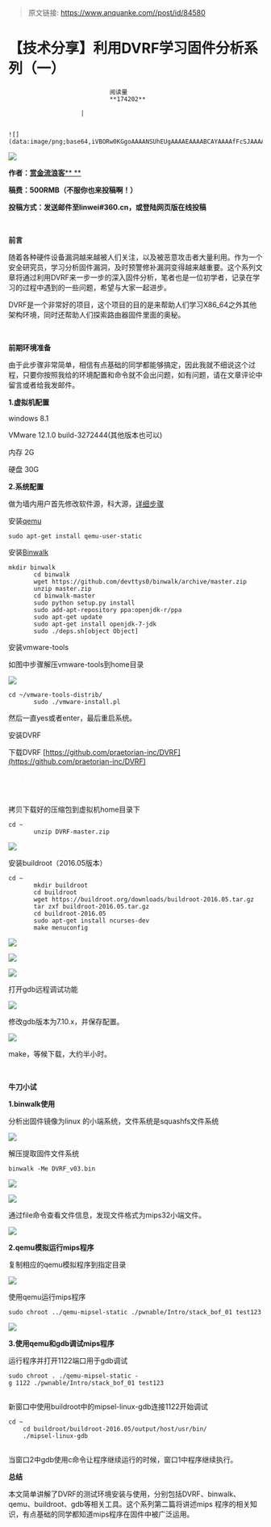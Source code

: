 > 原文链接: https://www.anquanke.com//post/id/84580 


# 【技术分享】利用DVRF学习固件分析系列（一）


                                阅读量   
                                **174202**
                            
                        |
                        
                                                                                                                                    ![](data:image/png;base64,iVBORw0KGgoAAAANSUhEUgAAAAEAAAABCAYAAAAfFcSJAAAAAXNSR0IArs4c6QAAAARnQU1BAACxjwv8YQUAAAAJcEhZcwAADsQAAA7EAZUrDhsAAAANSURBVBhXYzh8+PB/AAffA0nNPuCLAAAAAElFTkSuQmCC)
                                                                                            



**[![](https://p4.ssl.qhimg.com/t01128307867dd4ad1e.jpg)](https://p4.ssl.qhimg.com/t01128307867dd4ad1e.jpg)**

**作者：**[**赏金流浪客**** **](http://bobao.360.cn/member/contribute?uid=1350341956)

**稿费：500RMB（不服你也来投稿啊！）**

**投稿方式：发送邮件至linwei#360.cn，或登陆网页版在线投稿**

**<br>**

**前言**

随着各种硬件设备漏洞越来越被人们关注，以及被恶意攻击者大量利用。作为一个安全研究员，学习分析固件漏洞，及时预警修补漏洞变得越来越重要。这个系列文章将通过利用DVRF来一步一步的深入固件分析，笔者也是一位初学者，记录在学习的过程中遇到的一些问题，希望与大家一起进步。

DVRF是一个非常好的项目，这个项目的目的是来帮助人们学习X86_64之外其他架构环境，同时还帮助人们探索路由器固件里面的奥秘。

<br>

**前期环境准备**

由于此步骤非常简单，相信有点基础的同学都能够搞定，因此我就不细说这个过程，只要你按照我给的环境配置和命令就不会出问题，如有问题，请在文章评论中留言或者给我发邮件。

**1.虚拟机配置**

windows 8.1

VMware 12.1.0 build-3272444(其他版本也可以)

内存 2G

硬盘 30G

**2.系统配置**

做为墙内用户首先修改软件源，科大源，[详细步骤](https://lug.ustc.edu.cn/wiki/mirrors/help/ubuntu)

安装[qemu](http://www.qemu.org/)

```
sudo apt-get install qemu-user-static
```

安装[Binwalk](http://binwalk.org/) 

```
mkdir binwalk
       cd binwalk
       wget https://github.com/devttys0/binwalk/archive/master.zip
       unzip master.zip
       cd binwalk-master
       sudo python setup.py install
       sudo add-apt-repository ppa:openjdk-r/ppa
       sudo apt-get update
       sudo apt-get install openjdk-7-jdk
       sudo ./deps.sh[object Object]
```

安装vmware-tools

如图中步骤解压vmware-tools到home目录

[![](https://p2.ssl.qhimg.com/t0181e148cda00fe3dd.png)](https://p2.ssl.qhimg.com/t0181e148cda00fe3dd.png)

```
cd ~/vmware-tools-distrib/
       sudo ./vmware-install.pl
```

然后一直yes或者enter，最后重启系统。

安装DVRF

下载DVRF [https://github.com/praetorian-inc/DVRF](https://github.com/praetorian-inc/DVRF)

       [![](data:image/png;base64,iVBORw0KGgoAAAANSUhEUgAAAAEAAAABCAYAAAAfFcSJAAAAAXNSR0IArs4c6QAAAARnQU1BAACxjwv8YQUAAAAJcEhZcwAADsQAAA7EAZUrDhsAAAANSURBVBhXYzh8+PB/AAffA0nNPuCLAAAAAElFTkSuQmCC)](https://p5.ssl.qhimg.com/t010f2bb9f8a5a5bd82.png)

 <br>

拷贝下载好的压缩包到虚拟机home目录下



```
cd ~
       unzip DVRF-master.zip
```

[![](https://p3.ssl.qhimg.com/t01e209b12912371da1.png)](https://p3.ssl.qhimg.com/t01e209b12912371da1.png)

安装buildroot（2016.05版本）



```
cd ~
       mkdir buildroot
       cd buildroot
       wget https://buildroot.org/downloads/buildroot-2016.05.tar.gz
       tar zxf buildroot-2016.05.tar.gz
       cd buildroot-2016.05
       sudo apt-get install ncurses-dev
       make menuconfig
```

[![](https://p5.ssl.qhimg.com/t016adfe6171003b4bd.png)](https://p5.ssl.qhimg.com/t016adfe6171003b4bd.png)

[![](https://p2.ssl.qhimg.com/t01d1713b74d10540e5.png)](https://p2.ssl.qhimg.com/t01d1713b74d10540e5.png)

[![](https://p5.ssl.qhimg.com/t014e87d30396ad78bf.png)](https://p5.ssl.qhimg.com/t014e87d30396ad78bf.png)

打开gdb远程调试功能       

[![](https://p5.ssl.qhimg.com/t017ff31fbd015fac1d.png)](https://p5.ssl.qhimg.com/t017ff31fbd015fac1d.png)

修改gdb版本为7.10.x，并保存配置。       

[![](https://p5.ssl.qhimg.com/t017ada05be0fb6614a.png)](https://p5.ssl.qhimg.com/t017ada05be0fb6614a.png)

make，等候下载，大约半小时。



**<br>**

**牛刀小试**

**1.binwalk使用**

分析出固件镜像为linux 的小端系统，文件系统是squashfs文件系统   

[![](https://p1.ssl.qhimg.com/t01f4c103e469b81a2e.png)](https://p1.ssl.qhimg.com/t01f4c103e469b81a2e.png)

解压提取固件文件系统

```
binwalk -Me DVRF_v03.bin
```

[![](https://p4.ssl.qhimg.com/t01b0446af692fab8a0.png)](https://p4.ssl.qhimg.com/t01b0446af692fab8a0.png)

[![](https://p1.ssl.qhimg.com/t01c1bc2d5efd54ab6e.png)](https://p1.ssl.qhimg.com/t01c1bc2d5efd54ab6e.png)

通过file命令查看文件信息，发现文件格式为mips32小端文件。

[![](https://p5.ssl.qhimg.com/t01a3d71e279ea25071.png)](https://p5.ssl.qhimg.com/t01a3d71e279ea25071.png)

**2.qemu模拟运行mips程序**

复制相应的qemu模拟程序到指定目录 

[![](https://p2.ssl.qhimg.com/t014a80fd11faae23ce.png)](https://p2.ssl.qhimg.com/t014a80fd11faae23ce.png)

使用qemu运行mips程序

```
sudo chroot ../qemu-mipsel-static ./pwnable/Intro/stack_bof_01 test123
```

[![](https://p5.ssl.qhimg.com/t012ff2f76b3fbe2236.png)](https://p5.ssl.qhimg.com/t012ff2f76b3fbe2236.png)

**3.使用qemu和gdb调试mips程序**

运行程序并打开1122端口用于gdb调试

```
sudo chroot . ./qemu-mipsel-static -g 1122 ./pwnable/Intro/stack_bof_01 test123
```

[![](data:image/png;base64,iVBORw0KGgoAAAANSUhEUgAAAAEAAAABCAYAAAAfFcSJAAAAAXNSR0IArs4c6QAAAARnQU1BAACxjwv8YQUAAAAJcEhZcwAADsQAAA7EAZUrDhsAAAANSURBVBhXYzh8+PB/AAffA0nNPuCLAAAAAElFTkSuQmCC)](https://p5.ssl.qhimg.com/t0159dc7f49eb952811.png)

新窗口中使用buildroot中的mipsel-linux-gdb连接1122开始调试



```
cd ~
    cd buildroot/buildroot-2016.05/output/host/usr/bin/
    ./mipsel-linux-gdb
```

[![](data:image/png;base64,iVBORw0KGgoAAAANSUhEUgAAAAEAAAABCAYAAAAfFcSJAAAAAXNSR0IArs4c6QAAAARnQU1BAACxjwv8YQUAAAAJcEhZcwAADsQAAA7EAZUrDhsAAAANSURBVBhXYzh8+PB/AAffA0nNPuCLAAAAAElFTkSuQmCC)](https://p2.ssl.qhimg.com/t01802c4a4e888dd55c.png)

当窗口2中gdb使用c命令让程序继续运行的时候，窗口1中程序继续执行。



**总结**

本文简单讲解了DVRF的测试环境安装与使用，分别包括DVRF、binwalk、qemu、buildroot、gdb等相关工具。这个系列第二篇将讲述mips 程序的相关知识，有点基础的同学都知道mips程序在固件中被广泛运用。
